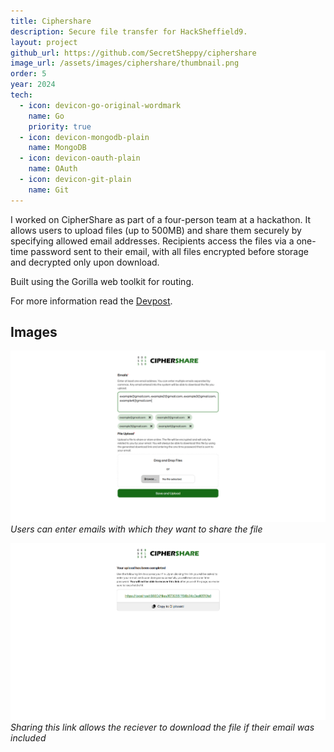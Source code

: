 ```yaml
---
title: Ciphershare
description: Secure file transfer for HackSheffield9.
layout: project
github_url: https://github.com/SecretSheppy/ciphershare
image_url: /assets/images/ciphershare/thumbnail.png
order: 5
year: 2024
tech:
  - icon: devicon-go-original-wordmark
    name: Go
    priority: true
  - icon: devicon-mongodb-plain
    name: MongoDB
  - icon: devicon-oauth-plain
    name: OAuth
  - icon: devicon-git-plain
    name: Git
---
```

I worked on CipherShare as part of a four-person team at a hackathon. It allows users to upload files (up to 500MB) and share them securely by specifying allowed email addresses. Recipients access the files via a one-time password sent to their email, with all files encrypted before storage and decrypted only upon download.

Built using the Gorilla web toolkit for routing.

For more information read the [Devpost](https://devpost.com/software/ciphershare).

## Images
![Main page](/assets/images/ciphershare/examples.png)
*Users can enter emails with which they want to share the file*  

![Link](/assets/images/ciphershare/link.png)
*Sharing this link allows the reciever to download the file if their email was included*